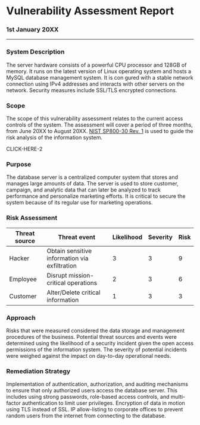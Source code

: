 
[//]: # (https://docs.google.com/document/d/1wgF2z8_QkCM0BIfiZpBWIPXvdDTKkjyZCqtckImJjew/edit?tab=t.0#heading=h.5x0d5h95i329)



# Vulnerability Assessment Report
### 1st January 20XX
------------------------------------------------------

### System Description
The server hardware consists of a powerful CPU processor and 128GB of memory. It runs on
the latest version of Linux operating system and hosts a MySQL database management system.
It is con
gured with a stable network connection using IPv4 addresses and interacts with other
servers on the network. Security measures include SSL/TLS encrypted connections.

### Scope
The scope of this vulnerability assessment relates to the current access controls of the system.
The assessment will cover a period of three months, from June 20XX to August 20XX.  [NIST SP800-30 Rev. 1](./nist-sp-800-30.md)  is used to guide the risk analysis of the information system.

CLICK-HERE-2

### Purpose
The database server is a centralized computer system that stores and manages large amounts
of data. The server is used to store customer, campaign, and analytic data that can later be
analyzed to track performance and personalize marketing efforts. It is critical to secure the
system because of its regular use for marketing operations.

### Risk Assessment

|Threat source|Threat event                                 |Likelihood|Severity|Risk|
|-------------|---------------------------------------------|----------|--------|----|
|Hacker       |Obtain sensitive information via exfiltration|3         |3       |9   |
|Employee     |Disrupt mission-critical operations          |2         |3       |6   |
|Customer     |Alter/Delete critical information            |1         |3       |3   |

### Approach
Risks that were measured considered the data storage and management procedures of the
business. Potential threat sources and events were determined using the likelihood of a
security incident given the open access permissions of the information system. The severity of
potential incidents were weighed against the impact on day-to-day operational needs.

### Remediation Strategy
Implementation of authentication, authorization, and auditing mechanisms to ensure that only
authorized users access the database server. This includes using strong passwords, role-based
access controls, and multi-factor authentication to limit user privileges. Encryption of data in
motion using TLS instead of SSL. IP allow-listing to corporate offices to prevent random users
from the internet from connecting to the database.

